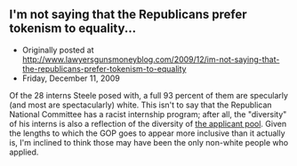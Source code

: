 ## I'm not saying that the Republicans prefer tokenism to equality...

 * Originally posted at http://www.lawyersgunsmoneyblog.com/2009/12/im-not-saying-that-the-republicans-prefer-tokenism-to-equality
 * Friday, December 11, 2009

Of the 28 interns Steele posed with, a full 
93 percent
 of them are specularly (and most are spectacularly) white.  This isn't to say that the Republican National Committee has a racist internship program; after all, the "diversity" of his interns is also a reflection of the diversity of [the applicant pool](http://www.gop.com/index.php/housekeeping/Internships/). Given the lengths to which the GOP goes to appear more inclusive than it actually is, I'm inclined to think those may have been the only non-white people who applied.